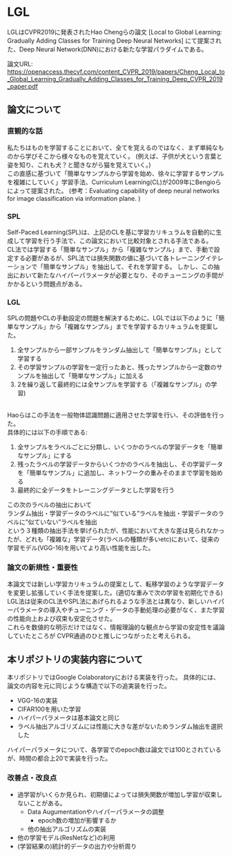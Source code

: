 # LGL
LGLはCVPR2019に発表されたHao Chengらの論文 [Local to Global Learning: Gradually Adding Classes for Training Deep Neural Networks] にて提案された、Deep Neural Network(DNN)における新たな学習パラダイムである。 <br>

論文URL: https://openaccess.thecvf.com/content_CVPR_2019/papers/Cheng_Local_to_Global_Learning_Gradually_Adding_Classes_for_Training_Deep_CVPR_2019_paper.pdf

## 論文について
### 直観的な話
私たちはものを学習することにおいて、全てを覚えるのではなく、まず単純なものから学びそこから様々なものを覚えていく。
(例えば、子供が犬という言葉と姿を知り、これも犬？と聞きながら猫を覚えていく。) <br>
この直感に基づいて「簡単なサンプルから学習を始め、徐々に学習するサンプルを複雑にしていく」学習手法、Curriculum Learning(CL)が2009年にBengioらによって提案された。
(参考：Evaluating capability of deep neural networks for image classification via information plane. )

### SPL
Self-Paced Learning(SPL)は、上記のCLを基に学習カリキュラムを自動的に生成して学習を行う手法で、この論文において比較対象とされる手法である。<br>
CL法では学習する「簡単なサンプル」から「複雑なサンプル」まで、手動で設定する必要があるが、SPL法では損失関数の値に基づいて各トレーニングイテレーションで「簡単なサンプル」を抽出して、それを学習する。
しかし、この抽出において新たなハイパーパラメータが必要となり、そのチューニングの手間がかかるという問題点がある。

### LGL
SPLの問題やCLの手動設定の問題を解決するために、LGLでは以下のように「簡単なサンプル」から「複雑なサンプル」までを学習するカリキュラムを提案した。<br>
1. 全サンプルから一部サンプルをランダム抽出して「簡単なサンプル」として学習する
1. その学習サンプルの学習を一定行ったあと、残ったサンプルから一定数のサンプルを抽出して「簡単なサンプル」に加える
1. 2を繰り返して最終的には全サンプルを学習する（「複雑なサンプル」の学習)
<br>
Haoらはこの手法を一般物体認識問題に適用させた学習を行い、その評価を行った。<br>
具体的には以下の手順である: <br>

1. 全サンプルをラベルごとに分類し、いくつかのラベルの学習データを「簡単なサンプル」にする
1. 残ったラベルの学習データからいくつかのラベルを抽出し、その学習データを「簡単なサンプル」に追加し、ネットワークの重みそのままで学習を始める
1. 最終的に全データをトレーニングデータとした学習を行う

この次のラベルの抽出において<br>
ランダム抽出・学習データのラベルに”似ている”ラベルを抽出・学習データのラベルに”似ていない”ラベルを抽出<br>
という３種類の抽出手法を挙げられたが、性能において大きな差は見られなかったが、どれも「複雑な」学習データ(ラベルの種類が多いetc)において、従来の学習モデル(VGG-16)を用いてより高い性能を出した。

### 論文の新規性・重要性
本論文では新しい学習カリキュラムの提案として、転移学習のような学習データを変更し拡張していく手法を提案した。(適切な重みで次の学習を初期化できる)<br>
LGL法は従来のCL法やSPL法にあげられるような手法とは異なり、新しいハイパーパラメータの導入やチューニング・データの手動処理の必要がなく、また学習の性能向上および収束も安定化させた。<br>
これらを数値的な明示だけではなく、情報理論的な観点から学習の安定性を議論していたところが CVPR通過のひと推しにつながったと考えられる。

## 本リポジトリの実装内容について
本リポジトリではGoogle Colaboratoryにおける実装を行った。
具体的には、論文の内容を元に同じような構造で以下の追実装を行った。
- VGG-16の実装
- CIFAR100を用いた学習
- ハイパーパラメータは基本論文と同じ
- ラベル抽出アルゴリズムには性能に大きな差がないためランダム抽出を選択した

ハイパーパラメータについて、各学習でのepoch数は論文では100とされているが、時間の都合上20で実装を行った。

### 改善点・改良点
- 過学習がいくらか見られ、初期値によっては損失関数が増加し学習が収束しないことがある。
    - Data Augumentationやハイパーパラメータの調整
        - epoch数の増加が影響するか 
    - 他の抽出アルゴリズムの実装
- 他の学習モデル(ResNetなど)の利用
- (学習結果の)統計的データの出力や分析周り
